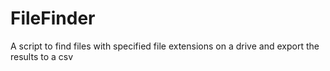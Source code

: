 # FileFinder
A script to find files with specified file extensions on a drive and export the results to a csv
